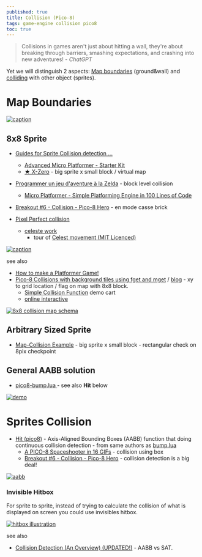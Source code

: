 ```yaml
---
published: true
title: Collision (Pico-8)
tags: game-engine collision pico8
toc: true
---
```

> Collisions in games aren't just about hitting a wall, they're about breaking through barriers, smashing expectations, and crashing into new adventures! - _ChatGPT_

<link rel="shortcut icon" href="https://static.wikia.nocookie.net/pico-8/images/4/4a/Site-favicon.ico/revision/latest?cb=20210713144653" type="image/x-icon" />

Yet we will distinguish 2 aspects: [Map boundaries](#map-boundaries) (ground&wall) and [colliding](#sprites-collision) with other object (sprites).

# Map Boundaries

[![caption](https://github.com/RuairiD/pico8-bump.lua/raw/master/img/slide.png) ](https://github.com/RuairiD/pico8-bump.lua?tab=readme-ov-file#pico8-bumplua)

## 8x8 Sprite
- [Guides for Sprite Collision detection ...](https://www.lexaloffle.com/bbs/?tid=28145)
    - [Advanced Micro Platformer - Starter Kit](https://www.lexaloffle.com/bbs/?tid=28793)
    - [★ X-Zero](https://www.lexaloffle.com/bbs/?pid=70362#p) - big sprite x small block / virtual map
	
- [Programmer un jeu d'aventure à la Zelda](https://www.youtube.com/watch?v=opj-iZG1m94&list=PLHKUrXMrDS5t3ibCCh412ZAy0slIv3jeE&index=6) - block level collision
    - [Micro Platformer - Simple Platforming Engine in 100 Lines of Code](https://www.lexaloffle.com/bbs/?tid=27626)
- [Breakout #6 - Collision - Pico-8 Hero](https://www.youtube.com/watch?v=ejDC-aIgVIE) - en mode casse brick

- [Pixel Perfect collision](https://forums.insertcredit.com/d/543-pico-8-dev-diary/7) 
	- [celeste work](https://github.com/ExOK/Celeste2)
		- tour of [Celest movement (MIT Licenced)](https://www.youtube.com/watch?v=RJN83kSzh2k&t=258s)


[![caption](https://gamedev.docrobs.co.uk/wp-content/uploads/2018/05/fget_col.gif)](http://gamedev.docrobs.co.uk/first-steps-in-pico-8-easy-collisions-with-map-tiles)

see also
- [How to make a Platformer Game!](https://nerdyteachers.com/Explain/Platformer/)
- [Pico-8 Collisions with background tiles using fget and mget](https://www.youtube.com/watch?v=Gs0XFViFxFs) / [blog](https://gamedev.docrobs.co.uk/first-steps-in-pico-8-easy-collisions-with-map-tiles) - xy to grid location / flag on map with 8x8 block.
	- [Simple Collision Function](https://www.lexaloffle.com/bbs/?tid=3116) demo cart
    - [online interactive](https://nerdyteachers.com/PICO-8/Collision/98)

[![8x8 collision map schema](https://gamedev.docrobs.co.uk/wp-content/uploads/2018/05/fget_explanation.png)](https://gamedev.docrobs.co.uk/first-steps-in-pico-8-easy-collisions-with-map-tiles)

## Arbitrary Sized Sprite
- [Map-Collision Example](https://www.lexaloffle.com/bbs/?tid=46181) - big sprite x small block - rectangular check on 8pix checkpoint

## General AABB solution
- [pico8-bump.lua ](https://github.com/RuairiD/pico8-bump.lua) - see also **Hit** below

[![demo](https://camo.githubusercontent.com/5ab4531956fc1722485ad0f1e781b69bf5f3d6f0aaa3a06f5b9348c096a9958e/68747470733a2f2f6b696b69746f2e6769746875622e696f2f62756d702e6c75612f696d672f62756d702d73696d706c6564656d6f2e676966)](https://github.com/RuairiD/pico8-bump.lua)

# Sprites Collision
- [Hit (pico8)](https://github.com/kikito/hit.p8?tab=readme-ov-file#hit) - Axis-Aligned Bounding Boxes (AABB) function that doing continuous collision detection - from same authors as [bump.lua](https://github.com/kikito/bump.lua?tab=readme-ov-file#bumplua)
	- [A PICO-8 Spaceshooter in 16 GIFs](https://ztiromoritz.github.io/pico-8-shooter/) - collision using box
    - [Breakout #6 - Collision - Pico-8 Hero](https://www.youtube.com/watch?v=ejDC-aIgVIE) - collision detection is a big deal!
    
[![aabb](https://gamedev.docrobs.co.uk/wp-content/uploads/2018/03/square_collision.png)](https://gamedev.docrobs.co.uk/first-steps-in-pico-8-hitting-things)
    
### Invisible Hitbox

For sprite to sprite, instead of trying to calculate the collision of what is displayed on screen you could use invisibles hitbox.

[![hitbox illustration](https://www.lexaloffle.com/bbs/files/13994/Image%20du%20presse-papiers.jpg)](https://www.lexaloffle.com/bbs/?pid=33068#p)

see also
- [Collision Detection (An Overview) (UPDATED!)](https://www.youtube.com/watch?v=oOEnWQZIePs) -  AABB vs SAT.